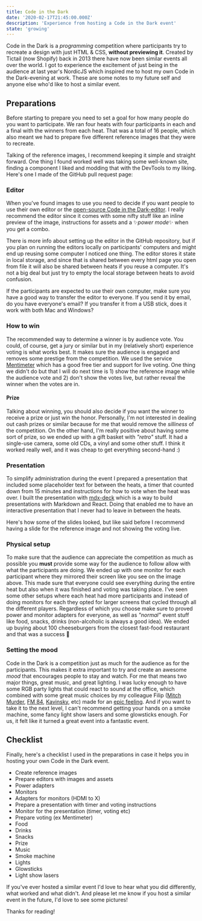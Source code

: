 ```yaml
---
title: Code in the Dark
date: '2020-02-17T21:45:00.000Z'
description: 'Experience from hosting a Code in the Dark event'
state: 'growing'
---
```


Code in the Dark is a _programming_ competition where participants try to recreate a design with just HTML & CSS, **without previewing it**. Created by Tictail (now Shopify) back in 2013 there have now been similar events all over the world. I got to experience the excitement of just being in the audience at last year's NordicJS which inspired me to host my own Code in the Dark-evening at work. These are some notes to my future self and anyone else who'd like to host a similar event.

## Preparations

Before starting to prepare you need to set a goal for how many people do you want to participate. We ran four heats with four participants in each and a final with the winners from each heat. That was a total of 16 people, which also meant we had to prepare five different reference images that they were to recreate.

Talking of the reference images, I recommend keeping it simple and straight forward. One thing I found worked well was taking some well-known site, finding a component I liked and modding that with the DevTools to my liking. Here's one I made of the GitHub pull request page:

### Editor

When you've found images to use you need to decide if you want people to use their own editor or the [open-source Code in the Dark-editor](https://github.com/codeinthedark/editor). I really recommend the editor since it comes with some nifty stuff like an inline preview of the image, instructions for assets and a ✨*power mode*✨ when you get a combo.

There is more info about setting up the editor in the GitHub repository, but if you plan on running the editors locally on participants' computers and might end up reusing some computer I noticed one thing. The editor stores it state in local storage, and since that is shared between every html page you open from file it will also be shared between heats if you reuse a computer. It's not a big deal but just try to empty the local storage between heats to avoid confusion.

If the participants are expected to use their own computer, make sure you have a good way to transfer the editor to everyone. If you send it by email, do you have everyone's email? If you transfer it from a USB stick, does it work with both Mac and Windows?

### How to win

The recommended way to determine a winner is by audience vote. You could, of course, get a jury or similar but in my (relatively short) experience voting is what works best. It makes sure the audience is engaged and removes some prestige from the competition. We used the service [Mentimeter](https://www.mentimeter.com/) which has a good free tier and support for live voting. One thing we didn't do but that I will do next time is 1) show the reference image while the audience vote and 2) don't show the votes live, but rather reveal the winner when the votes are in.

#### Prize

Talking about winning, you should also decide if you want the winner to receive a prize or just win the honor. Personally, I'm not interested in dealing out cash prizes or similar because for me that would remove the _silliness_ of the competition. On the other hand, I'm really positive about having some sort of prize, so we ended up with a gift basket with _"retro"_ stuff. It had a single-use camera, some old CDs, a vinyl and some other stuff. I think it worked really well, and it was cheap to get everything second-hand :)

### Presentation

To simplify administration during the event I prepared a presentation that included some placeholder text for between the heats, a timer that counted down from 15 minutes and instructions for how to vote when the heat was over. I built the presentation with [mdx-deck](https://github.com/jxnblk/mdx-deck) which is a way to build presentations with Markdown and React. Doing that enabled me to have an interactive presentation that I never had to leave in between the heats.

Here's how some of the slides looked, but like said before I recommend having a slide for the reference image and not showing the voting live.

### Physical setup

To make sure that the audience can appreciate the competition as much as possible you **must** provide some way for the audience to follow allow with what the participants are doing. We ended up with one monitor for each participant where they mirrored their screen like you see on the image above. This made sure that everyone could see everything during the entire heat but also when it was finished and voting was taking place. I've seen some other setups where each heat had more participants and instead of doing monitors for each they opted for larger screens that cycled through all the different players. Regardless of which you choose make sure to proved power and monitor adapters for everyone, as well as _"normal"_ event stuff like food, snacks, drinks (non-alcoholic is always a good idea). We ended up buying about 100 cheeseburgers from the closest fast-food restaurant and that was a success 🎉

### Setting the mood

Code in the Dark is a competition just as much for the audience as for the participants. This makes it extra important to try and create an awesome _mood_ that encourages people to stay and watch. For me that means two major things, great music, and great lighting. I was lucky enough to have some RGB party lights that could react to sound at the office, which combined with some great music choices by my colleague Filip ([Mitch Murder](https://open.spotify.com/artist/7eOzCiTklgHxfpf6Mb3D2e?si=ZrwMCOX5SAqlaoeIJuKUMw), [FM 84](https://open.spotify.com/artist/1xvEo98zythSrgN69GQevk?si=Zv2bKdJ6SmKU5YSKQchd2A), [Kavinsky](https://open.spotify.com/artist/0UF7XLthtbSF2Eur7559oV?si=cD55U4iNTTWWeYh_HoB9rQ), etc) made for an [epic feeling](https://www.youtube.com/watch?v=fQGbXmkSArs). And if you want to take it to the next level, I can't recommend getting your hands on a smoke machine, some fancy light show lasers and some glowsticks enough. For us, it felt like it turned a great event into a fantastic event.

## Checklist

Finally, here's a checklist I used in the preparations in case it helps you in hosting your own Code in the Dark event.

- Create reference images
- Prepare editors with images and assets
- Power adapters
- Monitors
- Adapters for monitors (HDMI to X)
- Prepare a presentation with timer and voting instructions
- Monitor for the presentation (timer, voting etc)
- Prepare voting (ex Mentimeter)
- Food
- Drinks
- Snacks
- Prize
- Music
- Smoke machine
- Lights
- Glowsticks
- Light show lasers

If you've ever hosted a similar event I'd love to hear what you did differently, what worked and what didn't.
And please let me know if you host a similar event in the future, I'd love to see some pictures!

Thanks for reading!
